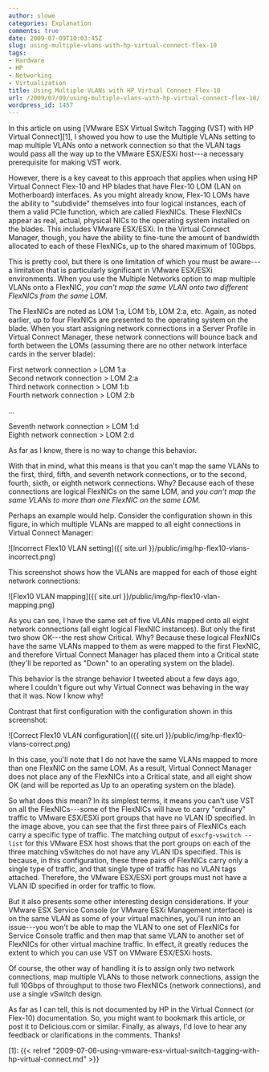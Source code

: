 ```yaml
---
author: slowe
categories: Explanation
comments: true
date: 2009-07-09T10:03:45Z
slug: using-multiple-vlans-with-hp-virtual-connect-flex-10
tags:
- Hardware
- HP
- Networking
- Virtualization
title: Using Multiple VLANs with HP Virtual Connect Flex-10
url: /2009/07/09/using-multiple-vlans-with-hp-virtual-connect-flex-10/
wordpress_id: 1457
---
```


In this article on using [VMware ESX Virtual Switch Tagging (VST) with HP Virtual Connect][1], I showed you how to use the Multiple VLANs setting to map multiple VLANs onto a network connection so that the VLAN tags would pass all the way up to the VMware ESX/ESXi host---a necessary prerequisite for making VST work.

However, there is a key caveat to this approach that applies when using HP Virtual Connect Flex-10 and HP blades that have Flex-10 LOM (LAN on Motherboard) interfaces. As you might already know, Flex-10 LOMs have the ability to "subdivide" themselves into four logical instances, each of them a valid PCIe function, which are called FlexNICs. These FlexNICs appear as real, actual, physical NICs to the operating system installed on the blades. This includes VMware ESX/ESXi. In the Virtual Connect Manager, though, you have the ability to fine-tune the amount of bandwidth allocated to each of these FlexNICs, up to the shared maximum of 10Gbps.

This is pretty cool, but there is one limitation of which you must be aware---a limitation that is particularly significant in VMware ESX/ESXi environments. When you use the Multiple Networks option to map multiple VLANs onto a FlexNIC, _you can't map the same VLAN onto two different FlexNICs from the same LOM._

The FlexNICs are noted as LOM 1:a, LOM 1:b, LOM 2:a, etc. Again, as noted earlier, up to four FlexNICs are presented to the operating system on the blade. When you start assigning network connections in a Server Profile in Virtual Connect Manager, these network connections will bounce back and forth between the LOMs (assuming there are no other network interface cards in the server blade):

First network connection > LOM 1:a  
Second network connection > LOM 2:a  
Third network connection > LOM 1:b  
Fourth network connection > LOM 2:b  

...  

Seventh network connection > LOM 1:d  
Eighth network connection > LOM 2:d

As far as I know, there is no way to change this behavior.

With that in mind, what this means is that you can't map the same VLANs to the first, third, fifth, and seventh network connections, or to the second, fourth, sixth, or eighth network connections. Why? Because each of these connections are logical FlexNICs on the same LOM, and _you can't map the same VLANs to more than one FlexNIC on the same LOM._

Perhaps an example would help. Consider the configuration shown in this figure, in which multiple VLANs are mapped to all eight connections in Virtual Connect Manager:

![Incorrect Flex10 VLAN setting]({{ site.url }}/public/img/hp-flex10-vlans-incorrect.png)

This screenshot shows how the VLANs are mapped for each of those eight network connections:

![Flex10 VLAN mapping]({{ site.url }}/public/img/hp-flex10-vlan-mapping.png)

As you can see, I have the same set of five VLANs mapped onto all eight network connections (all eight logical FlexNIC instances). But only the first two show OK---the rest show Critical. Why? Because these logical FlexNICs have the same VLANs mapped to them as were mapped to the first FlexNIC, and therefore Virtual Connect Manager has placed them into a Critical state (they'll be reported as "Down" to an operating system on the blade).

This behavior is the strange behavior I tweeted about a few days ago, where I couldn't figure out why Virtual Connect was behaving in the way that it was. Now I know why!

Contrast that first configuration with the configuration shown in this screenshot:

![Correct Flex10 VLAN configuration]({{ site.url }}/public/img/hp-flex10-vlans-correct.png)

In this case, you'll note that I do not have the same VLANs mapped to more than one FlexNIC on the same LOM. As a result, Virtual Connect Manager does not place any of the FlexNICs into a Critical state, and all eight show OK (and will be reported as Up to an operating system on the blade).

So what does this mean? In its simplest terms, it means you can't use VST on all the FlexNICs---some of the FlexNICs will have to carry "ordinary" traffic to VMware ESX/ESXi port groups that have no VLAN ID specified. In the image above, you can see that the first three pairs of FlexNICs each carry a specific type of traffic. The matching output of `esxcfg-vswitch --list` for this VMware ESX host shows that the port groups on each of the three matching vSwitches do not have any VLAN IDs specified. This is because, in this configuration, these three pairs of FlexNICs carry only a single type of traffic, and that single type of traffic has no VLAN tags attached. Therefore, the VMware ESX/ESXi port groups must not have a VLAN ID specified in order for traffic to flow.

But it also presents some other interesting design considerations. If your VMware ESX Service Console (or VMware ESXi Management interface) is on the same VLAN as some of your virtual machines, you'll run into an issue---you won't be able to map the VLAN to one set of FlexNICs for Service Console traffic and then map that same VLAN to another set of FlexNICs for other virtual machine traffic. In effect, it greatly reduces the extent to which you can use VST on VMware ESX/ESXi hosts.

Of course, the other way of handling it is to assign only two network connections, map multiple VLANs to those network connections, assign the full 10Gbps of throughput to those two FlexNICs (network connections), and use a single vSwitch design.

As far as I can tell, this is not documented by HP in the Virtual Connect (or Flex-10) documentation. So, you might want to bookmark this article, or post it to Delicious.com or similar. Finally, as always, I'd love to hear any feedback or clarifications in the comments. Thanks!

[1]: {{< relref "2009-07-06-using-vmware-esx-virtual-switch-tagging-with-hp-virtual-connect.md" >}}
